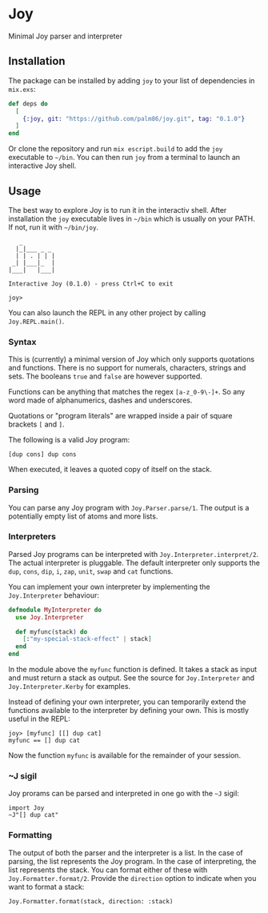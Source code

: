 # Joy

Minimal Joy parser and interpreter

## Installation

The package can be installed by adding `joy` to your list of dependencies in `mix.exs`:

```elixir
def deps do
  [
    {:joy, git: "https://github.com/palm86/joy.git", tag: "0.1.0"}
  ]
end
```

Or clone the repository and run `mix escript.build` to add the `joy` executable to `~/bin`.
You can then run `joy` from a terminal to launch an interactive Joy shell.

## Usage

The best way to explore Joy is to run it in the interactiv shell. After installation the
`joy` executable lives in `~/bin` which is usually on your PATH. If not, run it with
`~/bin/joy`.

```
   _
  |_|___ _ _
  | | . | | |
 _| |___|_  |
|___|   |___|

Interactive Joy (0.1.0) - press Ctrl+C to exit

joy> 
```

You can also launch the REPL in any other project by calling `Joy.REPL.main()`.

### Syntax

This is (currently) a minimal version of Joy which only supports quotations and functions.
There is no support for numerals, characters, strings and sets. The booleans `true` and `false`
are however supported.

Functions can be anything that matches the regex `[a-z_0-9\-]+`. So any word made of alphanumerics,
dashes and underscores.

Quotations or "program literals" are wrapped inside a pair of square brackets `[` and `]`.

The following is a valid Joy program:

```
[dup cons] dup cons
```

When executed, it leaves a quoted copy of itself on the stack.

### Parsing

You can parse any Joy program with `Joy.Parser.parse/1`. The output is a potentially
empty list of atoms and more lists.

### Interpreters

Parsed Joy programs can be interpreted with `Joy.Interpreter.interpret/2`.
The actual interpreter is pluggable. The default interpreter only supports the 
`dup`, `cons`, `dip`, `i`, `zap`, `unit`, `swap` and `cat` functions.

You can implement your own interpreter by implementing the `Joy.Interpreter` behaviour:


``` elixir
defmodule MyInterpreter do
  use Joy.Interpreter

  def myfunc(stack) do
    [:"my-special-stack-effect" | stack]
  end
end
```

In the module above the `myfunc` function is defined. It takes a stack as input
and must return a stack as output. See the source for `Joy.Interpreter` and
`Joy.Interpreter.Kerby` for examples.

Instead of defining your own interpreter, you can temporarily extend the functions
available to the interpreter by defining your own. This is mostly useful in the REPL:

```
joy> [myfunc] [[] dup cat]
myfunc == [] dup cat 
```

Now the function `myfunc` is available for the remainder of your session.

### ~J sigil

Joy prorams can be parsed and interpreted in one go with the `~J` sigil:

```
import Joy
~J"[] dup cat"
```

### Formatting

The output of both the parser and the interpreter is a list. In the case of parsing,
the list represents the Joy program. In the case of interpreting, the list represents
the stack. You can format either of these with `Joy.Formatter.format/2`. Provide the
`direction` option to indicate when you want to format a stack:

```
Joy.Formatter.format(stack, direction: :stack)
```